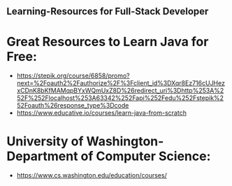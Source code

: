 ## Learning-Resources for Full-Stack Developer

# Great Resources to Learn Java for Free:
- https://stepik.org/course/6858/promo?next=%2Foauth2%2Fauthorize%2F%3Fclient_id%3DXqr8Ez716cUJHezxCDnK8bKfMAMqpBYxWQmUxZ8D%26redirect_uri%3Dhttp%253A%252F%252Flocalhost%253A63342%252Fapi%252Fedu%252Fstepik%252Foauth%26response_type%3Dcode
- https://www.educative.io/courses/learn-java-from-scratch

# University of Washington- Department of Computer Science:
- https://www.cs.washington.edu/education/courses/
